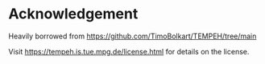 # Acknowledgement
Heavily borrowed from https://github.com/TimoBolkart/TEMPEH/tree/main

Visit https://tempeh.is.tue.mpg.de/license.html for details on the license.